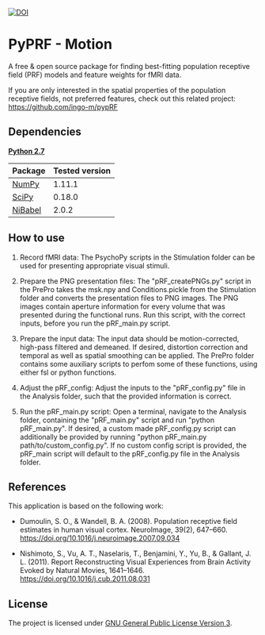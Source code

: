 [![DOI](https://zenodo.org/badge/78625137.svg)](https://zenodo.org/badge/latestdoi/78625137)

# PyPRF - Motion
A free & open source package for finding best-fitting population receptive field (PRF) models and feature weights for fMRI data.

If you are only interested in the spatial properties of the population receptive fields, not preferred features, check out this related project:  https://github.com/ingo-m/pypRF


## Dependencies
[**Python 2.7**](https://www.python.org/download/releases/2.7/)

| Package                              | Tested version |
|--------------------------------------|----------------|
| [NumPy](http://www.numpy.org/)       | 1.11.1         |
| [SciPy](http://www.scipy.org/)       | 0.18.0         |
| [NiBabel](http://nipy.org/nibabel/)  | 2.0.2          |

## How to use
1. Record fMRI data: The PsychoPy scripts in the Stimulation folder can be used for presenting appropriate visual stimuli.

2. Prepare the PNG presentation files: The "pRF_createPNGs.py" script in the PrePro takes the msk.npy and Conditions.pickle from the Stimulation folder and converts the presentation files to PNG images. The PNG images contain aperture information for every volume that was presented during the functional runs. Run this script, with the correct inputs, before you run the pRF_main.py script.

3. Prepare the input data: The input data should be motion-corrected, high-pass filtered and demeaned. If desired, distortion correction and temporal as well as spatial smoothing can be applied.
The PrePro folder contains some auxiliary scripts to perfom some of these functions, using either fsl or python functions.

4. Adjust the pRF_config: Adjust the inputs to the "pRF_config.py" file in the Analysis folder, such that the provided information is correct.

5. Run the pRF_main.py script: Open a terminal, navigate to the Analysis folder, containing the "pRF_main.py" script and run "python pRF_main.py". If desired, a custom made pRF_config.py script can additionally be provided by running "python pRF_main.py path/to/custom_config.py". If no custom config script is provided, the pRF_main script will default to the pRF_config.py file in the Analysis folder.

## References
This application is based on the following work:

* Dumoulin, S. O., & Wandell, B. A. (2008). Population receptive field estimates in human visual cortex. NeuroImage, 39(2), 647–660. https://doi.org/10.1016/j.neuroimage.2007.09.034

* Nishimoto, S., Vu, A. T., Naselaris, T., Benjamini, Y., Yu, B., & Gallant, J. L. (2011). Report Reconstructing Visual Experiences from Brain Activity Evoked by Natural Movies, 1641–1646. https://doi.org/10.1016/j.cub.2011.08.031

## License
The project is licensed under [GNU General Public License Version 3](http://www.gnu.org/licenses/gpl.html).

